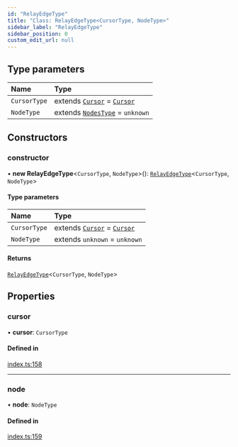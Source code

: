 ```yaml
---
id: "RelayEdgeType"
title: "Class: RelayEdgeType<CursorType, NodeType>"
sidebar_label: "RelayEdgeType"
sidebar_position: 0
custom_edit_url: null
---
```


## Type parameters

| Name | Type |
| :------ | :------ |
| `CursorType` | extends [`Cursor`](../interfaces/Cursor.md) = [`Cursor`](../interfaces/Cursor.md) |
| `NodeType` | extends [`NodesType`](../modules.md#nodestype) = `unknown` |

## Constructors

### constructor

• **new RelayEdgeType**\<`CursorType`, `NodeType`\>(): [`RelayEdgeType`](RelayEdgeType.md)\<`CursorType`, `NodeType`\>

#### Type parameters

| Name | Type |
| :------ | :------ |
| `CursorType` | extends [`Cursor`](../interfaces/Cursor.md) = [`Cursor`](../interfaces/Cursor.md) |
| `NodeType` | extends `unknown` = `unknown` |

#### Returns

[`RelayEdgeType`](RelayEdgeType.md)\<`CursorType`, `NodeType`\>

## Properties

### cursor

• **cursor**: `CursorType`

#### Defined in

[index.ts:158](https://github.com/johnsonjo4531/typegraphql-relay-connections/blob/56c9c89/src/index.ts#L158)

___

### node

• **node**: `NodeType`

#### Defined in

[index.ts:159](https://github.com/johnsonjo4531/typegraphql-relay-connections/blob/56c9c89/src/index.ts#L159)
